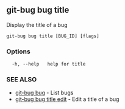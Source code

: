 ## git-bug bug title

Display the title of a bug

```
git-bug bug title [BUG_ID] [flags]
```

### Options

```
  -h, --help   help for title
```

### SEE ALSO

* [git-bug bug](git-bug_bug.md)	 - List bugs
* [git-bug bug title edit](git-bug_bug_title_edit.md)	 - Edit a title of a bug

